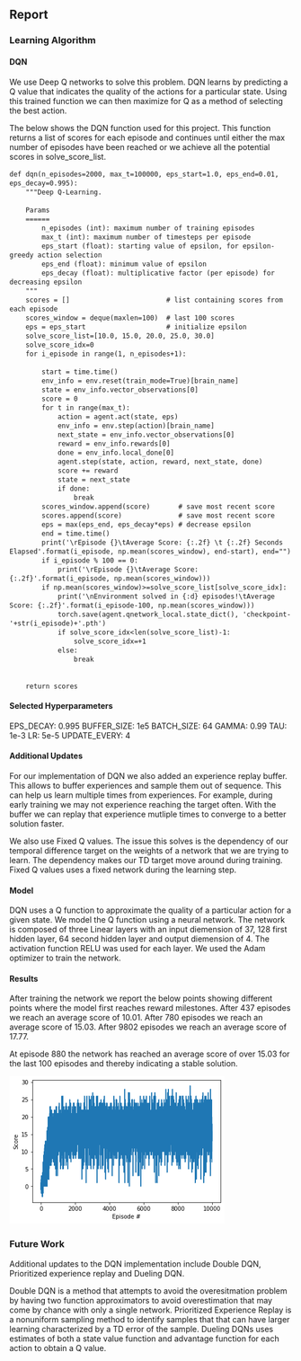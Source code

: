 ## Report

### Learning Algorithm
#### DQN
We use Deep Q networks to solve this problem. DQN learns by predicting a Q value that indicates the quality of the actions for a particular state. Using this trained function we can then maximize for Q as a method of selecting the best action.

The below shows the DQN function used for this project. This function returns a list of scores for each episode and continues until either the max number of episodes have been reached or we achieve all the potential scores in solve_score_list.

```
def dqn(n_episodes=2000, max_t=100000, eps_start=1.0, eps_end=0.01, eps_decay=0.995):
    """Deep Q-Learning.
    
    Params
    ======
        n_episodes (int): maximum number of training episodes
        max_t (int): maximum number of timesteps per episode
        eps_start (float): starting value of epsilon, for epsilon-greedy action selection
        eps_end (float): minimum value of epsilon
        eps_decay (float): multiplicative factor (per episode) for decreasing epsilon
    """
    scores = []                        # list containing scores from each episode
    scores_window = deque(maxlen=100)  # last 100 scores
    eps = eps_start                    # initialize epsilon
    solve_score_list=[10.0, 15.0, 20.0, 25.0, 30.0]
    solve_score_idx=0
    for i_episode in range(1, n_episodes+1):
        
        start = time.time()
        env_info = env.reset(train_mode=True)[brain_name]
        state = env_info.vector_observations[0] 
        score = 0
        for t in range(max_t):
            action = agent.act(state, eps)
            env_info = env.step(action)[brain_name]
            next_state = env_info.vector_observations[0]
            reward = env_info.rewards[0]
            done = env_info.local_done[0]
            agent.step(state, action, reward, next_state, done)
            score += reward
            state = next_state
            if done:
                break 
        scores_window.append(score)       # save most recent score
        scores.append(score)              # save most recent score
        eps = max(eps_end, eps_decay*eps) # decrease epsilon
        end = time.time() 
        print('\rEpisode {}\tAverage Score: {:.2f} \t {:.2f} Seconds Elapsed'.format(i_episode, np.mean(scores_window), end-start), end="")
        if i_episode % 100 == 0:
            print('\rEpisode {}\tAverage Score: {:.2f}'.format(i_episode, np.mean(scores_window)))
        if np.mean(scores_window)>=solve_score_list[solve_score_idx]:
            print('\nEnvironment solved in {:d} episodes!\tAverage Score: {:.2f}'.format(i_episode-100, np.mean(scores_window)))
            torch.save(agent.qnetwork_local.state_dict(), 'checkpoint-'+str(i_episode)+'.pth')
            if solve_score_idx<len(solve_score_list)-1:
                solve_score_idx=+1
            else:
                break
         
            
    return scores
```
#### Selected Hyperparameters
EPS_DECAY: 0.995
BUFFER_SIZE: 1e5
BATCH_SIZE: 64
GAMMA: 0.99
TAU: 1e-3
LR: 5e-5
UPDATE_EVERY: 4

#### Additional Updates
For our implementation of DQN we also added an experience replay buffer. This allows to buffer experiences and sample them out of sequence. This can help us learn multiple times from experiences. For example, during early training we may not experience reaching the target often. With the buffer we can replay that experience mutliple times to converge to a better solution faster.

We also use Fixed Q values. The issue this solves is the dependency of our temporal difference target on the weights of a network that we are trying to learn. The dependency makes our TD target move around during training. Fixed Q values uses a fixed network during the learning step.


#### Model
DQN uses a Q function to approximate the quality of a particular action for a given state. We model the Q function using a neural network. The network is composed of three Linear layers with an input diemension of 37, 128 first hidden layer, 64 second hidden layer and output diemension of 4. The activation function RELU was used for each layer. We used the Adam optimizer to train the network.


#### Results
After training the network we report the below points showing different points where the model first reaches reward milestones.
After 437 episodes we reach an average score of 10.01.
After 780 episodes we reach an average score of 15.03.
After 9802 episodes we reach an average score of 17.77.

At episode 880 the network has reached an average score of over 15.03 for the last 100 episodes and thereby indicating a stable solution.

![Training Score Graph](agent_dqn_learn.png)

### Future Work
Additional updates to the DQN implementation include Double DQN, Prioritized experience replay and Dueling DQN. 

Double DQN is a method that attempts to avoid the overesitmation problem by having two function approximators to avoid overestimation that may come by chance with only a single network.
Prioritized Experience Replay is a nonuniform sampling method to identify samples that that can have larger learning characterized by a TD error of the sample.
Dueling DQNs uses estimates of both a state value function and advantage function for each action to obtain a Q value.
